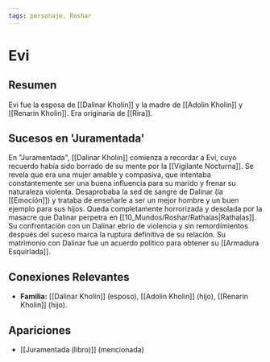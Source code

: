 ```yaml
---
tags: personaje, Roshar
---
```


# Evi

## Resumen
Evi fue la esposa de [[Dalinar Kholin]] y la madre de [[Adolin Kholin]] y [[Renarin Kholin]]. Era originaria de [[Rira]].

## Sucesos en 'Juramentada'
En "Juramentada", [[Dalinar Kholin]] comienza a recordar a Evi, cuyo recuerdo había sido borrado de su mente por la [[Vigilante Nocturna]]. Se revela que era una mujer amable y compasiva, que intentaba constantemente ser una buena influencia para su marido y frenar su naturaleza violenta. Desaprobaba la sed de sangre de Dalinar (la [[Emoción]]) y trataba de enseñarle a ser un mejor hombre y un buen ejemplo para sus hijos. Queda completamente horrorizada y desolada por la masacre que Dalinar perpetra en [[10_Mundos/Roshar/Rathalas|Rathalas]]. Su confrontación con un Dalinar ebrio de violencia y sin remordimientos después del suceso marca la ruptura definitiva de su relación. Su matrimonio con Dalinar fue un acuerdo político para obtener su [[Armadura Esquirlada]].

## Conexiones Relevantes
* **Familia:** [[Dalinar Kholin]] (esposo), [[Adolin Kholin]] (hijo), [[Renarin Kholin]] (hijo).

## Apariciones
* [[Juramentada (libro)]] (mencionada)
